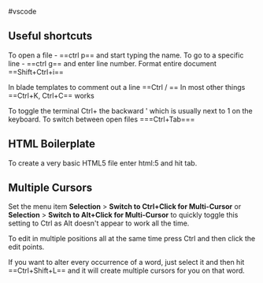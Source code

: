 #vscode
## Useful shortcuts
To open a file - ==ctrl p== and start typing the name.
To go to a specific line - ==ctrl g== and enter line number. 
Format entire document ==Shift+Ctrl+i==

In blade templates to comment out a line ==Ctrl / ==
In most other things ==Ctrl+K, Ctrl+C== works

To toggle the terminal Ctrl+  the backward ' which is usually next to 1 on the keyboard.
To switch between open files ===Ctrl+Tab===

## HTML Boilerplate
To create a very basic HTML5 file enter html:5 and hit tab.

## Multiple Cursors
Set the menu item **Selection** > **Switch to Ctrl+Click for Multi-Cursor** or **Selection** > **Switch to Alt+Click for Multi-Cursor** to quickly toggle this setting to Ctrl as Alt doesn't appear to work all the time.

To edit in multiple positions all at the same time press Ctrl and then click the edit points.

If you want to alter every occurrence of a word, just select it and then hit ==Ctrl+Shift+L== and it will create multiple cursors for you on that word.



